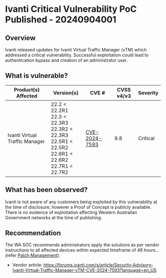 # Ivanti Critical Vulnerability PoC Published - 20240904001

## Overview

Ivanti released updates for Ivanti Virtual Traffic Manager (vTM) which addressed a critical vulnerability. Successful exploitation could lead to authentication bypass and creation of an administrator user.

## What is vulnerable?

| Product(s) Affected            | Version(s)                                                                                                                | CVE #                                                           | CVSS v4/v3 | Severity |
| ------------------------------ | ------------------------------------------------------------------------------------------------------------------------- | --------------------------------------------------------------- | ---------- | -------- |
| Ivanti Virtual Traffic Manager | 22.2 \< 22.2R1 <br> 22.3 \< 22.3R3 <br>22.3R2 \< 22.3R3 <br> 22.5R1 \< 22.5R2 <br> 22.6R1 \< 22.6R2 <br> 22.7R1 \< 22.7R2 | [CVE-2024-7593](https://nvd.nist.gov/vuln/detail/CVE-2024-7593) | 9.8        | Critical |

## What has been observed?

Ivanti is not aware of any customers being exploited by this vulnerability at the time of disclosure, however a Proof of Concept is publicly available.
There is no evidence of exploitation affecting Western Australian Government networks at the time of publishing.

## Recommendation

The WA SOC recommends administrators apply the solutions as per vendor instructions to all affected devices within expected timeframe of *48 hours...* (refer [Patch Management](../guidelines/patch-management.md)):

- Vendor article: <https://forums.ivanti.com/s/article/Security-Advisory-Ivanti-Virtual-Traffic-Manager-vTM-CVE-2024-7593?language=en_US>
